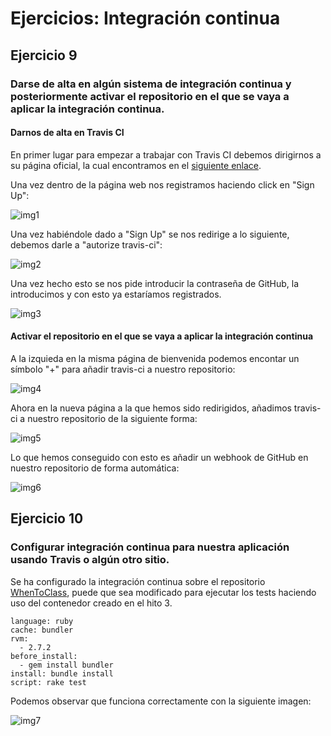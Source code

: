 # Ejercicios: Integración continua
## Ejercicio 9
### Darse de alta en algún sistema de integración continua y posteriormente activar el repositorio en el que se vaya a aplicar la integración continua.
#### Darnos de alta en Travis CI 
En primer lugar para empezar a trabajar con Travis CI debemos dirigirnos a su página oficial, la cual encontramos en el [siguiente enlace](https://travis-ci.org/).

Una vez dentro de la página web nos registramos haciendo click en "Sign Up": 

![img1](https://github.com/antoniocuadros/ejercicios-apuntes-IV/blob/master/Ejercicios/Tema_Integracion_Continua/images/9.1.png)

Una vez habiéndole dado a "Sign Up" se nos redirige a lo siguiente, debemos darle a "autorize travis-ci":

![img2](https://github.com/antoniocuadros/ejercicios-apuntes-IV/blob/master/Ejercicios/Tema_Integracion_Continua/images/9.2.png)

Una vez hecho esto se nos pide introducir la contraseña de GitHub, la introducimos y con esto ya estaríamos registrados.

![img3](https://github.com/antoniocuadros/ejercicios-apuntes-IV/blob/master/Ejercicios/Tema_Integracion_Continua/images/9.3.png)

#### Activar el repositorio en el que se vaya a aplicar la integración continua

A la izquieda en la misma página de bienvenida podemos encontar un símbolo "+" para añadir travis-ci a nuestro repositorio:

![img4](https://github.com/antoniocuadros/ejercicios-apuntes-IV/blob/master/Ejercicios/Tema_Integracion_Continua/images/9.4.png)

Ahora en la nueva página a la que hemos sido redirigidos, añadimos travis-ci a nuestro repositorio de la siguiente forma:

![img5](https://github.com/antoniocuadros/ejercicios-apuntes-IV/blob/master/Ejercicios/Tema_Integracion_Continua/images/9.5.png)

Lo que hemos conseguido con esto es añadir un webhook de GitHub en nuestro repositorio de forma automática:

![img6](https://github.com/antoniocuadros/ejercicios-apuntes-IV/blob/master/Ejercicios/Tema_Integracion_Continua/images/9.6.png)

## Ejercicio 10
### Configurar integración continua para nuestra aplicación usando Travis o algún otro sitio.
Se ha configurado la integración continua sobre el repositorio [WhenToClass](https://github.com/antoniocuadros/WhenToClass), puede que sea modificado para ejecutar los tests haciendo uso del contenedor creado en el hito 3.

```
language: ruby
cache: bundler
rvm:
  - 2.7.2
before_install:
  - gem install bundler
install: bundle install
script: rake test
```
Podemos observar que funciona correctamente con la siguiente imagen:

![img7](https://github.com/antoniocuadros/ejercicios-apuntes-IV/blob/master/Ejercicios/Tema_Integracion_Continua/images/10.1.png)